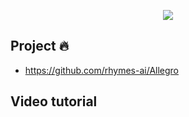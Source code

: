 <p align="center">
<img src="https://github.com/rhymes-ai/Allegro/blob/main/assets/banner_white.gif"/>
</p>

## Project 🔥
 - https://github.com/rhymes-ai/Allegro

## Video tutorial

